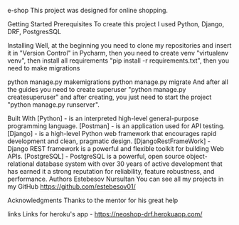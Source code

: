 e-shop
This project was designed for online shopping.

Getting Started
Prerequisites
To create this project I used Python, Django, DRF, PostgresSQL

Installing
Well, at the beginning you need to clone my repositories and insert it in "Version Control" in Pycharm, then you need to create venv "virtualenv venv", then install all requirements "pip install -r requirements.txt", then you need to make migrations

python manage.py makemigrations
python manage.py migrate
And after all the guides you need to create superuser "python manage.py createsuperuser" and after creating, you just need to start the project "python manage.py runserver".

Built With
[Python] - is an interpreted high-level general-purpose programming language.
[Postman] - is an application used for API testing.
[Django] - is a high-level Python web framework that encourages rapid development and clean, pragmatic design.
[DjangoRestFrameWork] - Django REST framework is a powerful and flexible toolkit for building Web APIs.
[PostgreSQL] - PostgreSQL is a powerful, open source object-relational database system with over 30 years of active development that has earned it a strong reputation for reliability, feature robustness, and performance.
Authors
Estebesov Nursultan
You can see all my projects in my GitHub https://github.com/estebesov01/

Acknowledgments
Thanks to the mentor for his great help

links
Links for heroku's app - https://neoshop-drf.herokuapp.com/

